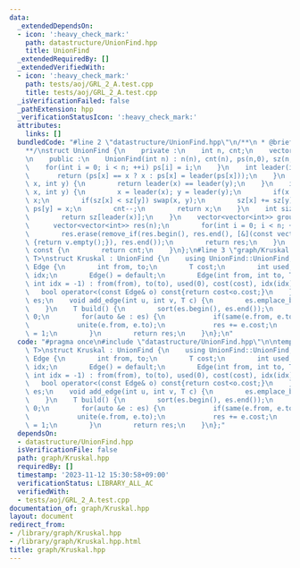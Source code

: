 ```yaml
---
data:
  _extendedDependsOn:
  - icon: ':heavy_check_mark:'
    path: datastructure/UnionFind.hpp
    title: UnionFind
  _extendedRequiredBy: []
  _extendedVerifiedWith:
  - icon: ':heavy_check_mark:'
    path: tests/aoj/GRL_2_A.test.cpp
    title: tests/aoj/GRL_2_A.test.cpp
  _isVerificationFailed: false
  _pathExtension: hpp
  _verificationStatusIcon: ':heavy_check_mark:'
  attributes:
    links: []
  bundledCode: "#line 2 \"datastructure/UnionFind.hpp\"\n/**\n * @brief UnionFind\n\
    **/\nstruct UnionFind {\n    private :\n    int n, cnt;\n    vector<int> ps, sz;\n\
    \n    public :\n    UnionFind(int n) : n(n), cnt(n), ps(n,0), sz(n,1) {\n    \
    \    for(int i = 0; i < n; ++i) ps[i] = i;\n    }\n    int leader(int x) {\n \
    \       return (ps[x] == x ? x : ps[x] = leader(ps[x]));\n    }\n    bool same(int\
    \ x, int y) {\n        return leader(x) == leader(y);\n    }\n    int unite(int\
    \ x, int y) {\n        x = leader(x); y = leader(y);\n        if(x == y) return\
    \ x;\n        if(sz[x] < sz[y]) swap(x, y);\n        sz[x] += sz[y];\n       \
    \ ps[y] = x;\n        cnt--;\n        return x;\n    }\n    int size(int x) {\n\
    \        return sz[leader(x)];\n    }\n    vector<vector<int>> groups() {\n  \
    \      vector<vector<int>> res(n);\n        for(int i = 0; i < n; ++i) res[leader(i)].push_back(i);\n\
    \        res.erase(remove_if(res.begin(), res.end(), [&](const vector<int>& v)\
    \ {return v.empty();}), res.end());\n        return res;\n    }\n    int count()\
    \ const {\n        return cnt;\n    }\n};\n#line 3 \"graph/Kruskal.hpp\"\n\ntemplate<class\
    \ T>\nstruct Kruskal : UnionFind {\n    using UnionFind::UnionFind;\n    struct\
    \ Edge {\n        int from, to;\n        T cost;\n        int used;\n        int\
    \ idx;\n        Edge() = default;\n        Edge(int from, int to, T cost = 1,\
    \ int idx = -1) : from(from), to(to), used(0), cost(cost), idx(idx) {}\n     \
    \   bool operator<(const Edge& o) const{return cost<o.cost;}\n    };\n    vector<Edge>\
    \ es;\n    void add_edge(int u, int v, T c) {\n        es.emplace_back(u, v, c);\n\
    \    }\n    T build() {\n        sort(es.begin(), es.end());\n        T res =\
    \ 0;\n        for(auto &e : es) {\n            if(same(e.from, e.to)) continue;\n\
    \            unite(e.from, e.to);\n            res += e.cost;\n            e.used\
    \ = 1;\n        }\n        return res;\n    }\n};\n"
  code: "#pragma once\n#include \"datastructure/UnionFind.hpp\"\n\ntemplate<class\
    \ T>\nstruct Kruskal : UnionFind {\n    using UnionFind::UnionFind;\n    struct\
    \ Edge {\n        int from, to;\n        T cost;\n        int used;\n        int\
    \ idx;\n        Edge() = default;\n        Edge(int from, int to, T cost = 1,\
    \ int idx = -1) : from(from), to(to), used(0), cost(cost), idx(idx) {}\n     \
    \   bool operator<(const Edge& o) const{return cost<o.cost;}\n    };\n    vector<Edge>\
    \ es;\n    void add_edge(int u, int v, T c) {\n        es.emplace_back(u, v, c);\n\
    \    }\n    T build() {\n        sort(es.begin(), es.end());\n        T res =\
    \ 0;\n        for(auto &e : es) {\n            if(same(e.from, e.to)) continue;\n\
    \            unite(e.from, e.to);\n            res += e.cost;\n            e.used\
    \ = 1;\n        }\n        return res;\n    }\n};"
  dependsOn:
  - datastructure/UnionFind.hpp
  isVerificationFile: false
  path: graph/Kruskal.hpp
  requiredBy: []
  timestamp: '2023-11-12 15:30:58+09:00'
  verificationStatus: LIBRARY_ALL_AC
  verifiedWith:
  - tests/aoj/GRL_2_A.test.cpp
documentation_of: graph/Kruskal.hpp
layout: document
redirect_from:
- /library/graph/Kruskal.hpp
- /library/graph/Kruskal.hpp.html
title: graph/Kruskal.hpp
---
```

